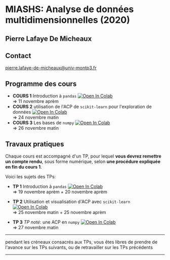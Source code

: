 # MIASHS: Analyse de données multidimensionnelles (2020)
## Pierre Lafaye De Micheaux

## Contact
pierre.lafaye-de-micheaux@univ-montp3.fr

## Programme des cours
- __COURS 1__ Introduction à `pandas` [![Open In Colab](https://colab.research.google.com/assets/colab-badge.svg)](https://colab.research.google.com/github/lafaye-UPV/V3DMI5/colabs/1_Introduction_pandas.ipynb)  
  => 11 novembre aprèm
- __COURS 2__ utilisation de l'ACP de `scikit-learn` pour l'exploration de données [![Open In Colab](https://colab.research.google.com/assets/colab-badge.svg)](https://colab.research.google.com/github/lafaye-UPV/V3DMI5/blob/master/colabs/2_Utilisation_ACP.ipynb)  
  => 24 novembre matin
- __COURS 3__ Les bases de `numpy` [![Open In Colab](https://colab.research.google.com/assets/colab-badge.svg)](https://colab.research.google.com/github/lafaye-UPV/V3DMI5/blob/master/colabs/3_numpy.ipynb)    
  => 26 novembre matin


## Travaux pratiques

Chaque cours est accompagné d'un TP, pour lequel __vous devrez remettre un compte rendu__, sous forme numérique, selon __une procédure expliquée en fin du cours 1__.

Voici les sujets des TPs:
* __TP 1__ Introduction à `pandas` [![Open In Colab](https://colab.research.google.com/assets/colab-badge.svg)](https://colab.research.google.com/github/lafaye-UPV/V3DMI5ensional-compte-rendus/blob/master/TP1_pandas.ipynb)  
  => 19 novembre aprèm + 20 novembre aprèm
 
* __TP 2__ Utilisation et visualisation d'ACP avec `scikit-learn` [![Open In Colab](https://colab.research.google.com/assets/colab-badge.svg)](https://colab.research.google.com/github/lafaye-UPV/V3DMI5ensional-compte-rendus/blob/master/TP2_sklearn.ipynb)  
  => 25 novembre matin + 25 novembre aprèm

* __TP 3__ _TP noté_: une ACP en `numpy` [![Open In Colab](https://colab.research.google.com/assets/colab-badge.svg)](https://colab.research.google.com/github/lafaye-UPV/V3DMI5/blob/master/colabs/TP3_numpy.ipynb)  
  =>  27 novembre matin

---
pendant les créneaux consacrés aux TPs, vous êtes libres de prendre de l'avance sur les TPs suivants, ou de retravailler sur les TPs précédents

---
